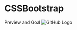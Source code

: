 # CSSBootstrap

Preview and Goal
![GitHub Logo](https://drive.google.com/file/d/1ZBRE4l7euuimMZId10e73oVMup2FfXZo/view)
